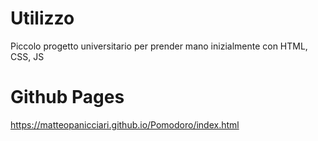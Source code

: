 # Utilizzo

Piccolo progetto universitario per prender mano inizialmente con HTML, CSS, JS

# Github Pages

https://matteopanicciari.github.io/Pomodoro/index.html
